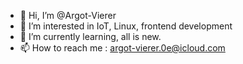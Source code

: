 - 👋 Hi, I’m @Argot-Vierer
- 👀 I’m interested in IoT, Linux, frontend development
- 🌱 I’m currently learning, all is new.
- 📫 How to reach me : argot-vierer.0e@icloud.com

<!---
Argot-Vierer/Argot-Vierer is a ✨ special ✨ repository because its `README.md` (this file) appears on your GitHub profile.
You can click the Preview link to take a look at your changes.
--->

